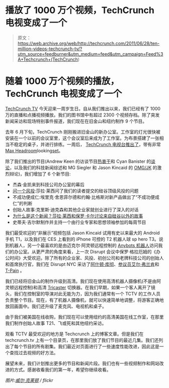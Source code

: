 # 播放了 1000 万个视频，TechCrunch 电视变成了一个

> 原文：<https://web.archive.org/web/http://techcrunch.com/2011/06/28/ten-million-videos-techcrunch-tv/?utm_source=feedburner&utm_medium=feed&utm_campaign=Feed%3A+Techcrunch+(TechCrunch>)

# 随着 1000 万个视频的播放，TechCrunch 电视变成了一个

[TechCrunch TV](https://web.archive.org/web/20230203100342/http://techcrunch.tv/) 今天迎来一周岁生日。自从我们推出以来，我们已经有了 1000 万的直播和点播视频播放。我们的图书馆中有超过 2300 个视频存档。除了突发新闻采访和现场特别事件报道，我们现在在旧金山和纽约制作 9 个节目。

去年 6 月下旬，TechCrunch 刚刚搬进旧金山的新办公室。工作室的灯光很快被安装在一个以前的会议室里，这个会议室后来成为了工作室。为布景搭建了一张相当不稳定的桌子，并进行排练。一周后， [TechCrunch 电视台推出了](https://web.archive.org/web/20230203100342/https://techcrunch.com/2010/06/28/techcrunch-tv-launch/)，带有非常[Max Headroom](https://web.archive.org/web/20230203100342/http://en.wikipedia.org/wiki/Max_Headroom)looking[set](https://web.archive.org/web/20230203100342/https://techcrunch.com/wp-content/uploads/2010/06/studio.jpg)。

除了我们推出的节目(Andrew Keen 的访谈节目[热衷于](https://web.archive.org/web/20230203100342/http://www.techcrunch.tv/show/keen-on)和 Cyan Banister 的[谈论](https://web.archive.org/web/20230203100342/http://www.techcrunch.tv/show/speaking-of)，以及我们的科技新闻综述和 MG Siegler 和 Jason Kincaid 的 [OMG/JK](https://web.archive.org/web/20230203100342/http://www.techcrunch.tv/show/omg-jk) 的激烈辩论)，我们增加了 6 个新节目:

*   杰森·金凯来到科技公司办公室的幕后
*   [问一个风投](https://web.archive.org/web/20230203100342/http://www.techcrunch.tv/show/ask-a-vc):莎拉·莱西问了我们的读者提交的硅谷顶级风投的问题
*   不成功便成仁:埃里克·舍恩菲尔德和约翰·比格斯对新产品做出了“不成功便成仁”的判断
*   创始人故事:克里斯·迪克森和其他企业家就创业进行了深入的对话
*   [为什么是这个新闻？莎拉·莱西和保罗·卡尔讨论来自硅谷以外的故事](https://web.archive.org/web/20230203100342/http://www.techcrunch.tv/show/why-is-this-news)
*   史蒂夫·吉尔默制作并主持一个由行业专家和思想领袖参加的每周节目

我们最受欢迎的“非展示”视频包括 Jason Kincaid 试用有史以来最大的 Android 手机 T1，以及我们在 CES 上看到的 iPhone 可控的 T2 机器人球 sp hero T3。说到机器人，另一个最喜欢的是由迈克尔·阿灵顿远程控制的 [Anybots 机器人](https://web.archive.org/web/20230203100342/https://techcrunch.com/2010/07/08/anybots-arrington-robot/)访问我们的办公室。从更严肃的角度来看，上一次 Disrupt 会议中保罗·格拉厄姆的《办公时间》大受欢迎。除了所有的企业家、风投、初创公司和老牌科技公司的创始人和首席执行官，我们在 Disrupt NYC 采访了[阿什顿·库彻](https://web.archive.org/web/20230203100342/https://techcrunch.com/2011/05/30/disrupt-backstage-ashton-kutcher-airbnb/)、[参议员艾尔·弗兰肯](https://web.archive.org/web/20230203100342/https://techcrunch.com/2011/03/14/techcrunch-interview-senator-al-franken-talks-net-neutrality-and-his-morning-workout-routine/)和 [T-Pain](https://web.archive.org/web/20230203100342/http://ces.crunchgear.com/2011/01/greg-talks-to-t-pain-about-the-new-i-am-%20t-pain-microphone/) 。

我们已经将旧金山的制作升级到高清。我们现在使用高清机器人摄像机(不是由阿灵顿远程控制)和高清 [Tricaster](https://web.archive.org/web/20230203100342/http://www.newtek.com/tricaster/tricaster_tcxd850.php) 切换器。在我们早期，如果一个客人离开了镜头，我们在控制室的导演对此无能为力，因为我们通常有一个 TCTV 的工作人员负责整个节目。现在，有了机器人摄像机，就可以快速简单地调整，将游客正确地放回画面中。我们还升级了麦克风、电视机和桌子。

由于我们被美国在线收购，我们现在可以使用纽约的高清美国在线工作室，在那里我们制作创始人故事 T21、飞或死和其他纽约采访。

观看 TCTV 最受欢迎的地方是 Techcrunch 上的博客文章。但是我们在 techcrunch.tv 上有一个目录页，在那里我们放了我们节目的最近几集。我们还列出了每个节目的所有剧集。我们最近对页面进行了一些速度性能改进，因此这是一个查找过去视频的好方法。

展望未来，我们计划推出更多的节目和新闻片段。我们也有一些视频制作和网站改进的方式。感谢收看我们的第一年，希望你继续收看。

*图片:[威尔·克莱顿](https://web.archive.org/web/20230203100342/http://www.flickr.com/photos/spool32/) / flickr*